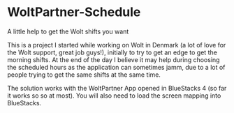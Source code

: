 # WoltPartner-Schedule
A little help to get the Wolt shifts you want

This is a project I started while working on Wolt in Denmark (a lot of love for the Wolt support, great job guys!),
initially to try to get an edge to get the morning shifts. At the end of the day I believe it may help during
choosing the scheduled hours as the application can sometimes jamm, due to a lot of people trying to get the same shifts
at the same time.

The solution works with the WoltPartner App opened in BlueStacks 4 (so far it works so so at most). You will also need
to load the screen mapping into BlueStacks.
